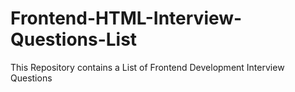 # Frontend-HTML-Interview-Questions-List
This Repository contains a List of Frontend Development Interview Questions
